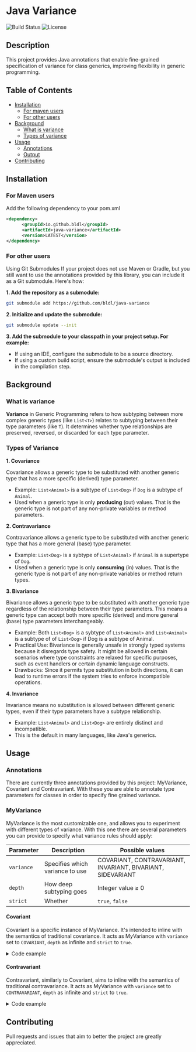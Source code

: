 # Java Variance

![Build Status](https://img.shields.io/github/actions/workflow/status/bldl/java-variance/maven.yml) ![License](https://img.shields.io/github/license/bldl/java-variance)

## Description

This project provides Java annotations that enable fine-grained specification of variance for class generics, improving flexibility in generic programming.

## Table of Contents

- [Installation](#installation)
  - [For maven users](#for-maven-users)
  - [For other users](#for-other-users)
- [Background](#background)
  - [What is variance](#what-is-variance)
  - [Types of variance](#types-of-variance)
- [Usage](#usage)
  - [Annotations](#annotations)
  - [Output](#output)
- [Contributing](#contributing)

## Installation

### For Maven users

Add the following dependency to your pom.xml

```xml
<dependency>
      <groupId>io.github.bldl</groupId>
      <artifactId>java-variance</artifactId>
      <version>LATEST</version>
</dependency>
```

### For other users

Using Git Submodules
If your project does not use Maven or Gradle, but you still want to use the annotations provided by this library, you can include it as a Git submodule. Here's how:

**1. Add the repository as a submodule:**

```sh
git submodule add https://github.com/bldl/java-variance
```

**2. Initialize and update the submodule:**

```sh
git submodule update --init
```

**3. Add the submodule to your classpath in your project setup. For example:**

- If using an IDE, configure the submodule to be a source directory.
- If using a custom build script, ensure the submodule's output is included in the compilation step.

## Background

### What is variance

**Variance** in Generic Programming refers to how subtyping between more complex generic types (like `List<T>`) relates to subtyping between their type parameters (like `T`). It determines whether type relationships are preserved, reversed, or discarded for each type parameter.

### Types of Variance

**1. Covariance**

Covariance allows a generic type to be substituted with another generic type that has a more specific (derived) type parameter.

- Example: `List<Animal>` is a subtype of `List<Dog>` if `Dog` is a subtype of `Animal`.
- Used when a generic type is only **producing** (out) values. That is the generic type is not part of any non-private variables or method parameters.

**2. Contravariance**

Contravariance allows a generic type to be substituted with another generic type that has a more general (base) type parameter.

- Example: `List<Dog>` is a sybtype of `List<Animal>` if `Animal` is a supertype of `Dog`.
- Used when a generic type is only **consuming** (in) values. That is the generic type is not part of any non-private variables or method return types.

**3. Bivariance**

Bivariance allows a generic type to be substituted with another generic type regardless of the relationship between their type parameters. This means a generic type can accept both more specific (derived) and more general (base) type parameters interchangeably.

- Example: Both `List<Dog>` is a sybtype of `List<Animal>` and `List<Animal>` is a subtype of of `List<Dog>` if Dog is a subtype of Animal.
- Practical Use: Bivariance is generally unsafe in strongly typed systems because it disregards type safety. It might be allowed in certain scenarios where type constraints are relaxed for specific purposes, such as event handlers or certain dynamic language constructs.
- Drawbacks: Since it permits type substitution in both directions, it can lead to runtime errors if the system tries to enforce incompatible operations.

**4. Invariance**

Invariance means no substitution is allowed between different generic types, even if their type parameters have a subtype relationship.

- Example: `List<Animal>` and `List<Dog>` are entirely distinct and incompatible.
- This is the default in many languages, like Java's generics.

## Usage

### Annotations

There are currently three annotations provided by this project: MyVariance, Covariant and Contravariant. With these you are able to annotate type parameters for classes in order to specify fine grained variance.

### MyVariance

MyVariance is the most customizable one, and allows you to experiment with different types of variance. With this one there are several parameters you can provide to specify what variance rules should apply:

| Parameter  | Description                     | Possible values                                             |
| ---------- | ------------------------------- | ----------------------------------------------------------- |
| `variance` | Specifies which variance to use | COVARIANT, CONTRAVARIANT, INVARIANT, BIVARIANT, SIDEVARIANT |
| `depth`    | How deep subtyping goes         | Integer value ≥ 0                                           |
| `strict`   | Whether                         | `true`, `false`                                             |

#### Covariant

Covariant is a specific instance of MyVariance. It's intended to inline with the semantics of traditional covariance. It acts as MyVariance with `variance` set to `COVARIANT`, `depth` as infinite and `strict` to `true`.

<details>
  <summary>
  Code example
  </summary>

```java
public class ImmutableList<@Covariant T> {
List<T> underlyingList = new ArrayList<>();

    public ImmutableList(Iterable<T> initial) {
        initial.forEach(e -> underlyingList.add(e));
    }

    public int size() {
        return underlyingList.size();
    }

    public boolean isEmpty() {
        return size() == 0;
    }

    public boolean contains(Object o) {
        return underlyingList.contains(o);
    }

    public Iterator<T> iterator() {
        return underlyingList.iterator();
    }

    public Object[] toArray() {
        return underlyingList.toArray();
    }

    public T get(int i) {
        return underlyingList.get(i);
    }

}
```

</details>

#### Contravariant

Contravariant, similarly to Covariant, aims to inline with the semantics of traditional contravariance. It acts as MyVariance with `variance` set to `CONTRAVARIANT`, `depth` as infinite and `strict` to `true`.

<details>
  <summary>
  Code example
  </summary>

```java
class Pair<@Contravariant X, @Contravariant Y> {
    private X first;
    private Y second;

    public Pair(X first, Y second) {
        this.first = first;
        this.second = second;
    }

    public void setFirstElement(X first) {
        this.first = first;
    }

    public Y setSecondElement(Y second) {
        this.second = second;
    }
}
```

</details>

## Contributing

Pull requests and issues that aim to better the project are greatly appreciated.
